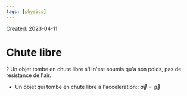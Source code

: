 ```yaml
---
tags: [physics] 
---
```

Created: 2023-04-11

# Chute libre
?
Un objet tombe en chute libre s'il n'est soumis qu'a son poids, pas de résistance de l'air.

- Un objet qui tombe en chute libre a l'acceleration:: $\vec{a}=\vec{g}$


